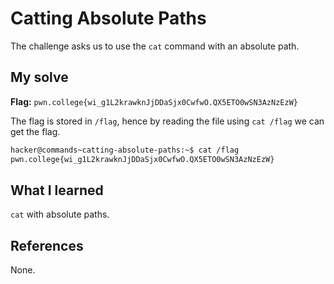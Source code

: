 # Catting Absolute Paths
The challenge asks us to use the `cat` command with an absolute path.

## My solve
**Flag:** `pwn.college{wi_g1L2krawknJjDDaSjx0CwfwO.QX5ETO0wSN3AzNzEzW}`

The flag is stored in `/flag`, hence by reading the file using `cat /flag` we can get the flag.
```bash
hacker@commands~catting-absolute-paths:~$ cat /flag
pwn.college{wi_g1L2krawknJjDDaSjx0CwfwO.QX5ETO0wSN3AzNzEzW}
```

## What I learned
`cat` with absolute paths.

## References 
None.